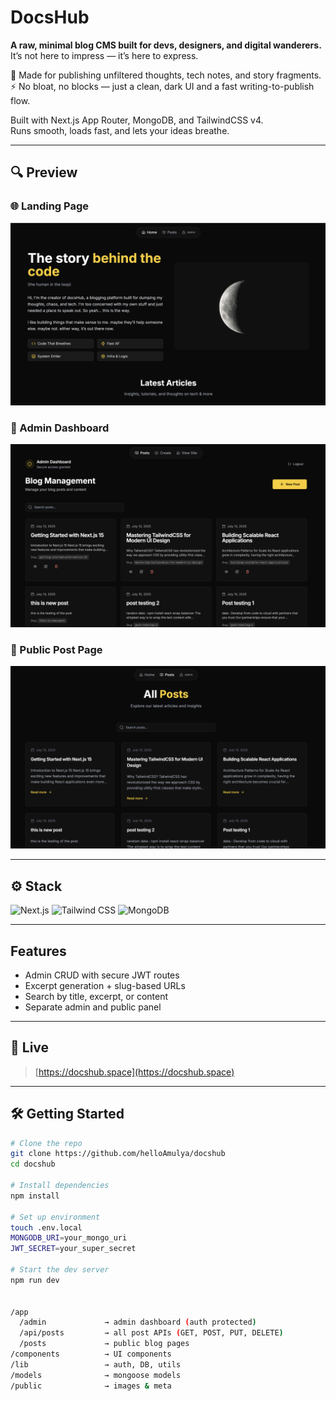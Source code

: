 # DocsHub

**A raw, minimal blog CMS built for devs, designers, and digital wanderers.**  
It’s not here to impress — it’s here to express.

📓 Made for publishing unfiltered thoughts, tech notes, and story fragments.  
⚡ No bloat, no blocks — just a clean, dark UI and a fast writing-to-publish flow.

Built with Next.js App Router, MongoDB, and TailwindCSS v4.  
Runs smooth, loads fast, and lets your ideas breathe.

---

## 🔍 Preview

### 🌐 Landing Page  
![Landing Page](https://raw.githubusercontent.com/helloAmulya/docshub/main/public/images/preview.png)

### 🔐 Admin Dashboard  
![Admin Dashboard](https://raw.githubusercontent.com/helloAmulya/docshub/main/public/images/admin-dashboard.png)

### 📄 Public Post Page  
![Post Page](https://raw.githubusercontent.com/helloAmulya/docshub/main/public/images/public-post.png)

---

## ⚙️ Stack

![Next.js](https://img.shields.io/badge/Next.js-000?style=for-the-badge&logo=next.js&logoColor=white)
![Tailwind CSS](https://img.shields.io/badge/TailwindCSS-0f172a?style=for-the-badge&logo=tailwindcss&logoColor=38bdf8)
![MongoDB](https://img.shields.io/badge/MongoDB-001e2b?style=for-the-badge&logo=mongodb&logoColor=10aa50)

---

##  Features

-  Admin CRUD with secure JWT routes  
-  Excerpt generation + slug-based URLs  
-  Search by title, excerpt, or content  
-  Separate admin and public panel

---

## 🚀 Live

>  [https://docshub.space](https://docshub.space)

---




## 🛠️ Getting Started

```bash
# Clone the repo
git clone https://github.com/helloAmulya/docshub
cd docshub

# Install dependencies
npm install

# Set up environment
touch .env.local
MONGODB_URI=your_mongo_uri
JWT_SECRET=your_super_secret

# Start the dev server
npm run dev


/app
  /admin             → admin dashboard (auth protected)
  /api/posts         → all post APIs (GET, POST, PUT, DELETE)
  /posts             → public blog pages
/components          → UI components
/lib                 → auth, DB, utils
/models              → mongoose models
/public              → images & meta
